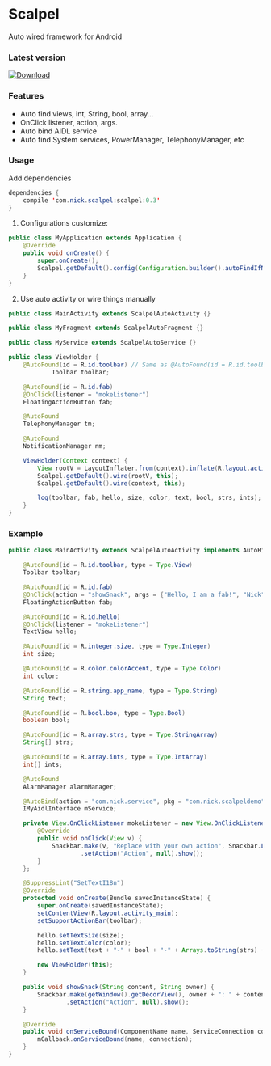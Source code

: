 # Scalpel
Auto wired framework for Android

### Latest version
[ ![Download](https://api.bintray.com/packages/nickandroid/maven/scalpel/images/download.svg) ](https://bintray.com/nickandroid/maven/scalpel/_latestVersion)

### Features
- Auto find views, int, String, bool, array...
- OnClick listener, action, args.
- Auto bind AIDL service
- Auto find System services, PowerManager, TelephonyManager, etc

### Usage

Add dependencies
``` java
dependencies {
    compile 'com.nick.scalpel:scalpel:0.3'
}
```

1. Configurations customize:
``` java
public class MyApplication extends Application {
    @Override
    public void onCreate() {
        super.onCreate();
        Scalpel.getDefault().config(Configuration.builder().autoFindIfNull(true).debug(true).logTag("Scalpel").build());
    }
}
```

2. Use auto activity or wire things manually
``` java
public class MainActivity extends ScalpelAutoActivity {}

public class MyFragment extends ScalpelAutoFragment {}

public class MyService extends ScalpelAutoService {}
```

``` java
public class ViewHolder {
    @AutoFound(id = R.id.toolbar) // Same as @AutoFound(id = R.id.toolbar, type = Type.Auto)
            Toolbar toolbar;

    @AutoFound(id = R.id.fab)
    @OnClick(listener = "mokeListener")
    FloatingActionButton fab;

    @AutoFound
    TelephonyManager tm;

    @AutoFound
    NotificationManager nm;

    ViewHolder(Context context) {
        View rootV = LayoutInflater.from(context).inflate(R.layout.activity_main, null);
        Scalpel.getDefault().wire(rootV, this);
        Scalpel.getDefault().wire(context, this);

        log(toolbar, fab, hello, size, color, text, bool, strs, ints);
    }
}
```

### Example
``` java
public class MainActivity extends ScalpelAutoActivity implements AutoBind.Callback {

    @AutoFound(id = R.id.toolbar, type = Type.View)
    Toolbar toolbar;

    @AutoFound(id = R.id.fab)
    @OnClick(action = "showSnack", args = {"Hello, I am a fab!", "Nick"})
    FloatingActionButton fab;

    @AutoFound(id = R.id.hello)
    @OnClick(listener = "mokeListener")
    TextView hello;

    @AutoFound(id = R.integer.size, type = Type.Integer)
    int size;

    @AutoFound(id = R.color.colorAccent, type = Type.Color)
    int color;

    @AutoFound(id = R.string.app_name, type = Type.String)
    String text;

    @AutoFound(id = R.bool.boo, type = Type.Bool)
    boolean bool;

    @AutoFound(id = R.array.strs, type = Type.StringArray)
    String[] strs;

    @AutoFound(id = R.array.ints, type = Type.IntArray)
    int[] ints;

    @AutoFound
    AlarmManager alarmManager;

    @AutoBind(action = "com.nick.service", pkg = "com.nick.scalpeldemo", callback = "this")
    IMyAidlInterface mService;

    private View.OnClickListener mokeListener = new View.OnClickListener() {
        @Override
        public void onClick(View v) {
            Snackbar.make(v, "Replace with your own action", Snackbar.LENGTH_LONG)
                    .setAction("Action", null).show();
        }
    };

    @SuppressLint("SetTextI18n")
    @Override
    protected void onCreate(Bundle savedInstanceState) {
        super.onCreate(savedInstanceState);
        setContentView(R.layout.activity_main);
        setSupportActionBar(toolbar);

        hello.setTextSize(size);
        hello.setTextColor(color);
        hello.setText(text + "-" + bool + "-" + Arrays.toString(strs) + "-" + Arrays.toString(ints));

        new ViewHolder(this);
    }

    public void showSnack(String content, String owner) {
        Snackbar.make(getWindow().getDecorView(), owner + ": " + content, Snackbar.LENGTH_LONG)
                .setAction("Action", null).show();
    }

    @Override
    public void onServiceBound(ComponentName name, ServiceConnection connection) {
        mCallback.onServiceBound(name, connection);
    }
}
```
